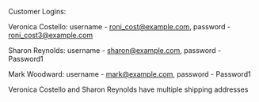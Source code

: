 Customer Logins:

Veronica Costello: username - roni_cost@example.com, password - roni_cost3@example.com

Sharon Reynolds: username - sharon@example.com, password - Password1

Mark Woodward: username - mark@example.com, password - Password1

Veronica Costello and Sharon Reynolds have multiple shipping addresses

